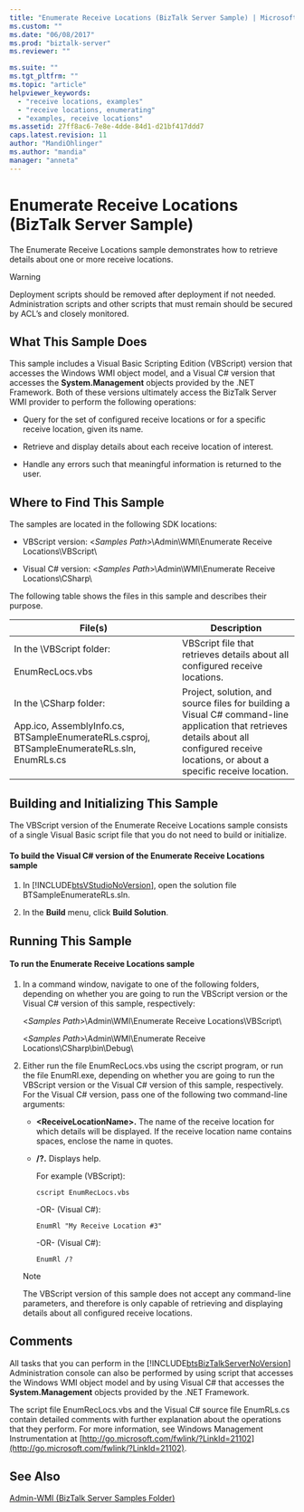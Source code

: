 ```yaml
---
title: "Enumerate Receive Locations (BizTalk Server Sample) | Microsoft Docs"
ms.custom: ""
ms.date: "06/08/2017"
ms.prod: "biztalk-server"
ms.reviewer: ""

ms.suite: ""
ms.tgt_pltfrm: ""
ms.topic: "article"
helpviewer_keywords: 
  - "receive locations, examples"
  - "receive locations, enumerating"
  - "examples, receive locations"
ms.assetid: 27ff8ac6-7e8e-4dde-84d1-d21bf417ddd7
caps.latest.revision: 11
author: "MandiOhlinger"
ms.author: "mandia"
manager: "anneta"
---
```

# Enumerate Receive Locations (BizTalk Server Sample)
The Enumerate Receive Locations sample demonstrates how to retrieve details about one or more receive locations.  
  
> [!WARNING]
>  Deployment scripts should be removed after deployment if not needed. Administration scripts and other scripts that must remain should be secured by ACL’s and closely monitored.  
  
## What This Sample Does  
 This sample includes a Visual Basic Scripting Edition (VBScript) version that accesses the Windows WMI object model, and a Visual C# version that accesses the **System.Management** objects provided by the .NET Framework. Both of these versions ultimately access the BizTalk Server WMI provider to perform the following operations:  
  
-   Query for the set of configured receive locations or for a specific receive location, given its name.  
  
-   Retrieve and display details about each receive location of interest.  
  
-   Handle any errors such that meaningful information is returned to the user.  
  
## Where to Find This Sample  
 The samples are located in the following SDK locations:  
  
-   VBScript version: \<*Samples Path*\>\Admin\WMI\Enumerate Receive Locations\VBScript\  
  
-   Visual C# version: \<*Samples Path*\>\Admin\WMI\Enumerate Receive Locations\CSharp\  
  
 The following table shows the files in this sample and describes their purpose.  
  
|File(s)|Description|  
|---------------|-----------------|  
|In the \VBScript folder:<br /><br /> EnumRecLocs.vbs|VBScript file that retrieves details about all configured receive locations.|  
|In the \CSharp folder:<br /><br /> App.ico, AssemblyInfo.cs, BTSampleEnumerateRLs.csproj, BTSampleEnumerateRLs.sln, EnumRLs.cs|Project, solution, and source files for building a Visual C# command-line application that retrieves details about all configured receive locations, or about a specific receive location.|  
  
## Building and Initializing This Sample  
 The VBScript version of the Enumerate Receive Locations sample consists of a single Visual Basic script file that you do not need to build or initialize.  
  
#### To build the Visual C# version of the Enumerate Receive Locations sample  
  
1.  In [!INCLUDE[btsVStudioNoVersion](../includes/btsvstudionoversion-md.md)], open the solution file BTSampleEnumerateRLs.sln.  
  
2.  In the **Build** menu, click **Build Solution**.  
  
## Running This Sample  
  
#### To run the Enumerate Receive Locations sample  
  
1.  In a command window, navigate to one of the following folders, depending on whether you are going to run the VBScript version or the Visual C# version of this sample, respectively:  
  
     \<*Samples Path*\>\Admin\WMI\Enumerate Receive Locations\VBScript\  
  
     \<*Samples Path*\>\Admin\WMI\Enumerate Receive Locations\CSharp\bin\Debug\  
  
2.  Either run the file EnumRecLocs.vbs using the cscript program, or run the file EnumRl.exe, depending on whether you are going to run the VBScript version or the Visual C# version of this sample, respectively. For the Visual C# version, pass one of the following two command-line arguments:  
  
    -   **\<ReceiveLocationName\>.** The name of the receive location for which details will be displayed. If the receive location name contains spaces, enclose the name in quotes.  
  
    -   **/?.** Displays help.  
  
         For example (VBScript):  
  
        ```  
        cscript EnumRecLocs.vbs  
        ```  
  
         -OR- (Visual C#):  
  
        ```  
        EnumRl "My Receive Location #3"  
        ```  
  
         -OR- (Visual C#):  
  
        ```  
        EnumRl /?  
        ```  
  
    > [!NOTE]
    >  The VBScript version of this sample does not accept any command-line parameters, and therefore is only capable of retrieving and displaying details about all configured receive locations.  
  
## Comments  
 All tasks that you can perform in the [!INCLUDE[btsBizTalkServerNoVersion](../includes/btsbiztalkservernoversion-md.md)] Administration console can also be performed by using script that accesses the Windows WMI object model and by using Visual C# that accesses the **System.Management** objects provided by the .NET Framework.  
  
 The script file EnumRecLocs.vbs and the Visual C# source file EnumRLs.cs contain detailed comments with further explanation about the operations that they perform. For more information, see Windows Management Instrumentation at [http://go.microsoft.com/fwlink/?LinkId=21102](http://go.microsoft.com/fwlink/?LinkId=21102).  
  
## See Also  
 [Admin-WMI (BizTalk Server Samples Folder)](../core/admin-wmi-biztalk-server-samples-folder.md)